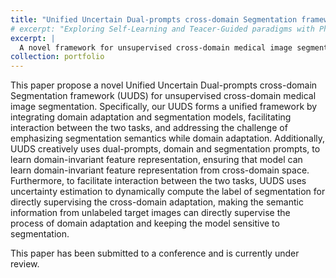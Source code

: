 ```yaml
---
title: "Unified Uncertain Dual-prompts cross-domain Segmentation framework for medical image segmentation"
# excerpt: "Exploring Self-Learning and Teacer-Guided paradigms with Phi-2<br/><img src='images/SelfReward.png'>"
excerpt: |
  A novel framework for unsupervised cross-domain medical image segmentation.
collection: portfolio
---
```


This paper propose a novel Unified Uncertain Dual-prompts cross-domain Segmentation framework (UUDS) for unsupervised cross-domain medical image segmentation. Specifically, our UUDS forms a unified framework by integrating domain adaptation and segmentation models, facilitating interaction between the two tasks, and addressing the challenge of emphasizing segmentation semantics while domain adaptation. Additionally, UUDS creatively uses dual-prompts, domain and segmentation prompts, to learn domain-invariant feature representation, ensuring that model can learn domain-invariant feature representation from cross-domain space. Furthermore, to facilitate interaction between the two tasks, UUDS uses uncertainty estimation to dynamically compute the label of segmentation for directly supervising the cross-domain adaptation, making the semantic information from unlabeled target images can directly supervise the process of domain adaptation and keeping the model sensitive to segmentation.

This paper has been submitted to a conference and is currently under review.